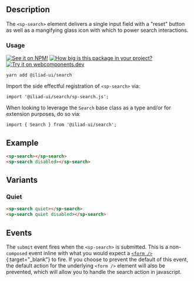 ## Description

The `<sp-search>` element delivers a single input field with a "reset" button as well as a mangifying glass icon with which to power search interactions.

### Usage

[![See it on NPM!](https://img.shields.io/npm/v/@iliad-ui/search?style=for-the-badge)](https://www.npmjs.com/package/@iliad-ui/search)
[![How big is this package in your project?](https://img.shields.io/bundlephobia/minzip/@iliad-ui/search?style=for-the-badge)](https://bundlephobia.com/result?p=@iliad-ui/search)
[![Try it on webcomponents.dev](https://img.shields.io/badge/Try%20it%20on-webcomponents.dev-green?style=for-the-badge)](https://webcomponents.dev/edit/collection/fO75441E1Q5ZlI0e9pgq/RF8kOBhUdLovmzyZMpTk/src/index.ts)

```
yarn add @iliad-ui/search
```

Import the side effectful registration of `<sp-search>` via:

```
import '@iliad-ui/search/sp-search.js';
```

When looking to leverage the `Search` base class as a type and/or for extension purposes, do so via:

```
import { Search } from '@iliad-ui/search';
```

## Example

```html
<sp-search></sp-search>
<sp-search disabled></sp-search>
```

## Variants

### Quiet

```html
<sp-search quiet></sp-search>
<sp-search quiet disabled></sp-search>
```

## Events

The `submit` event fires when the `<sp-search>` is submitted. This is a non-`composed` event inline with what you would expect a [`<form />`](https://developer.mozilla.org/en-US/docs/Web/API/HTMLFormElement/submit_event){:target="\_blank"} to fire. If you choose to prevent the default of this event, the default action for the underlying `<form />` element will also be prevented, which will allow you to handle the search action in javascript.
